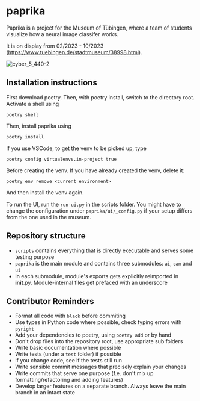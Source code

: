 # paprika
Paprika is a project for the Museum of Tübingen, where a team of students visualize how a neural image classifer 
works. 

It is on display from 02/2023 - 10/2023 (https://www.tuebingen.de/stadtmuseum/38998.html). 

![cyber_5_440-2](https://user-images.githubusercontent.com/38732545/224004259-6cdea09b-1899-4609-9161-e04348a68561.jpg)

## Installation instructions
First download poetry. Then, with poetry install, switch to the directory root. Activate a shell using 

```poetry shell```

Then, install paprika using

```poetry install```

If you use VSCode, to get the venv to be picked up, type 

```poetry config virtualenvs.in-project true```

Before creating the venv. If you have already created the venv, delete it:

```poetry env list  
poetry env remove <current environment>
```

And then install the venv again.

To run the UI, run the `run-ui.py` in the scripts folder. You might have to change the configuration under `paprika/ui/_config.py` if your setup differs from the one used in the museum.

## Repository structure
- `scripts` contains everything that is directly executable and serves some testing purpose
- `paprika` is the main module and contains three submodules: `ai`, `cam` and `ui`
- In each submodule, module's exports gets explicitly reimported in __init__.py. Module-internal files get prefaced with an
underscore

## Contributor Reminders 
- Format all code with `black` before commiting
- Use types in Python code where possible, check typing errors with `pyright`
- Add your dependencies to poetry, using `poetry add` or by hand
- Don't drop files into the repository root, use appropriate sub folders
- Write basic documentation where possible
- Write tests (under a `test` folder) if possible
- If you change code, see if the tests still run
- Write sensible commit messages that precisely explain your changes
- Write commits that serve one purpose (f.e. don't mix up formatting/refactoring and adding features)
- Develop larger features on a separate branch. Always leave the main branch in an intact state 
